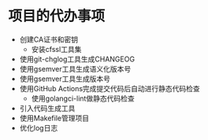 # 项目的代办事项

- 创建CA证书和密钥
    -  安装cfssl工具集
- 使用git-chglog工具生成CHANGEOG
- 使用gsemver工具生成语义化版本号
- 使用gsemver工具生成版本号
- 使用GitHub Actions完成提交代码后自动进行静态代码检查
  - 使用golangci-lint做静态代码检查
- 引入代码生成工具
- 使用Makefile管理项目
- 优化log日志